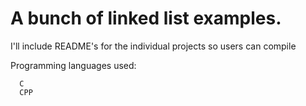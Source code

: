 # A bunch of linked list examples. 
I'll include README's for the individual projects so users can compile

Programming languages used:

      C
      CPP
